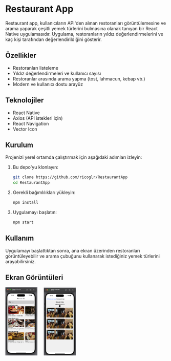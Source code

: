
# Restaurant App

Restaurant app, kullanıcıların API'den alınan restoranları görüntülemesine ve arama yaparak çeşitli yemek türlerini bulmasına olanak tanıyan bir React Native uygulamasıdır. Uygulama, restoranların yıldız değerlendirmelerini ve kaç kişi tarafından değerlendirildiğini gösterir.

## Özellikler

- Restoranları listeleme
- Yıldız değerlendirmeleri ve kullanıcı sayısı
- Restoranlar arasında arama yapma (tost, lahmacun, kebap vb.)
- Modern ve kullanıcı dostu arayüz

## Teknolojiler

- React Native
- Axios (API istekleri için)
- React Navigation
- Vector Icon

## Kurulum

Projenizi yerel ortamda çalıştırmak için aşağıdaki adımları izleyin:

1. Bu depo'yu klonlayın:
   ```bash
   git clone https://github.com/ricoglr/RestaurantApp
   cd RestaurantApp
   ```

2. Gerekli bağımlılıkları yükleyin:
   ```bash
   npm install
   ```

3. Uygulamayı başlatın:
   ```bash
   npm start
   ```

## Kullanım

Uygulamayı başlattıktan sonra, ana ekran üzerinden restoranları görüntüleyebilir ve arama çubuğunu kullanarak istediğiniz yemek türlerini arayabilirsiniz.

## Ekran Görüntüleri
<div>
  <img src="assets/images/screenshots.png" alt="Restoran Ekranı" width="100" style="display: inline-block;"/>
   &nbsp;
   &nbsp;
  <img src="assets/images/screenshots2.png" alt="Restoran Ekranı" width="100" style="display: inline-block;"/>
</div>


